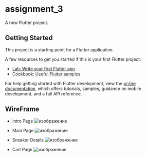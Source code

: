 # assignment_3

A new Flutter project.

## Getting Started

This project is a starting point for a Flutter application.

A few resources to get you started if this is your first Flutter project:

- [Lab: Write your first Flutter app](https://docs.flutter.dev/get-started/codelab)
- [Cookbook: Useful Flutter samples](https://docs.flutter.dev/cookbook)

For help getting started with Flutter development, view the
[online documentation](https://docs.flutter.dev/), which offers tutorials,
samples, guidance on mobile development, and a full API reference.
## WireFrame 
- Intro Page
  ![изображение](https://github.com/tonymontana143/sneakerShop/assets/125411745/27fd5f2c-1c41-4c6b-b770-2695c845ee63)
  
- Main Page
  ![изображение](https://github.com/tonymontana143/sneakerShop/assets/125411745/50293e69-a7fb-40c4-89be-c764b4f24e3d)

- Sneaker Details
  ![изображение](https://github.com/tonymontana143/sneakerShop/assets/125411745/0111ac02-c4fd-481a-a3d2-c0fb3b588650)

- Cart Page
  ![изображение](https://github.com/tonymontana143/sneakerShop/assets/125411745/2617a2c0-2490-4d40-8203-ff263a27d8b3)


